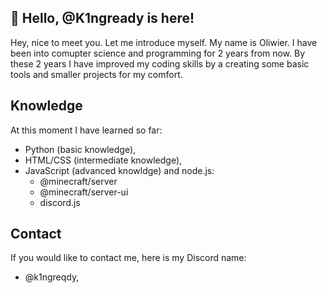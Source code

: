 ## 👋 Hello, @K1ngready is here!
Hey, nice to meet you. Let me introduce myself. My name is Oliwier. I have been into comupter science and programming for 2 years from now. By these 2 years I have improved my coding skills by a creating some basic tools and smaller projects for my comfort.

## Knowledge
At this moment I have learned so far:
- Python (basic knowledge),
- HTML/CSS (intermediate knowledge),
- JavaScript (advanced knowldge) and node.js:
  - @minecraft/server
  - @minecraft/server-ui
  - discord.js
## Contact
If you would like to contact me, here is my Discord name:
- @k1ngreqdy,
